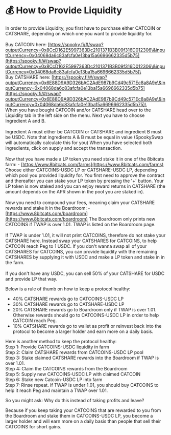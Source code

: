 # 💰 How to Provide Liquidity

In order to provide Liquidity, you first have to purchase either CATCOIN or CATSHARE, depending on which one you want to provide liquidity for.\
\
Buy CATCOIN here: [https://spooky.fi/#/swap?outputCurrency=0x8CcD162E5997363Dc2101371B3B09f316D012306\&inputCurrency=0x04068da6c83afcfa0e13ba15a6696662335d5b75](https://spooky.fi/#/swap?outputCurrency=0x8CcD162E5997363Dc2101371B3B09f316D012306\&inputCurrency=0x04068da6c83afcfa0e13ba15a6696662335d5b75)\
\
Buy CATSHARE here: [https://spooky.fi/#/swap?outputCurrency=0x6E88D9A9D326bAC2AdE987b9Cd49c571Ec8a8A9e\&inputCurrency=0x04068da6c83afcfa0e13ba15a6696662335d5b75](https://spooky.fi/#/swap?outputCurrency=0x6E88D9A9D326bAC2AdE987b9Cd49c571Ec8a8A9e\&inputCurrency=0x04068da6c83afcfa0e13ba15a6696662335d5b75)\
\
When you have bought CATCOIN and/or CATSHARE head over to the Liquidity tab in the left side on the menu. Next you have to choose Ingredient A and B.\
\
Ingredient A must either be CATCOIN or CATSHARE and ingredient B must be USDC. Note that ingredients A & B must be equal in value (SpookySwap will automatically calculate this for you) When you have selected both ingredients, click on supply and accept the transaction.\
\
Now that you have made a LP token you need stake it in one of the 8bitcats farm: - [https://www.8bitcats.com/farms](https://www.8bitcats.com/farms) Choose either CATCOINS-USDC LP or CATSHARE-USDC LP, depending which pool you provided liquidity for. You first need to approve the contract and thereafter you can stake your LP token by pressing the '+' button. Your LP token is now staked and you can enjoy reward returns in CATSHARE (the amount depends on the APR shown in the pool you are staked in).\
\
Now you need to compound your fees, meaning claim your CATSHARE rewards and stake it in the Boardroom: - [https://www.8bitcats.com/boardroom](https://www.8bitcats.com/boardroom) The Boardroom only prints new CATCOINS if TWAP is over 1.01. TWAP is listed on the Boardroom page.\
\
If TWAP is under 1.01, it will not print CATCOINS, therefore do not stake your CATSHARE here. Instead swap your CATSHARES for CATCOINS, to help CATCOIN reach Peg to 1 USDC. If you don't wanna swap all of your CATSHARES for CATCOINS, you can provide liquidity with the remaining CATSHARES by supplying it with USDC and make a LP token and stake in in the farm.\
\
If you don't have any USDC, you can sell 50% of your CATSHARE for USDC and provide LP that way.

Below is a rule of thumb on how to keep a protocol healthy:

* 40% CATSHARE rewards go to CATCOINS-USDC LP
* 30% CATSHARE rewards go to CATSHARE-USDC LP
* 20% CATSHARE rewards go to Boardroom only if TWAP is over 1.01. Otherwise rewards should go to CATCOINS-USDC LP in order to help CATCOIN reach Peg.
* 10% CATSHARE rewards go to wallet as profit or reinvest back into the protocol to become a larger holder and earn more on a daily basis.

Here is another method to keep the protocol healthy:\
Step 1: Provide CATCOINS-USDC liquidity in farm\
Step 2: Claim CATSHARE rewards from CATCOINS-USDC LP pool\
Step 3: Stake claimed CATSHARE rewards into the Boardroom if TWAP is over 1.01.\
Step 4: Claim the CATCOINS rewards from the Boardroom\
Step 5: Supply new CATCOINS-USDC LP with claimed CATCOIN\
Step 6: Stake new Catcoin-USDC LP into farm\
Step 7: Rinse repeat. If TWAP is under 1.01, you should buy CATCOINS to help it reach Peg and maintain a TWAP over 1.01.

So you might ask: Why do this instead of taking profits and leave?

Because if you keep taking your CATCOINS that are rewarded to you from the Boardroom and stake them in CATCOINS-USDC LP, you become a larger holder and will earn more on a daily basis than people that sell their CATCOINS for short gains.
